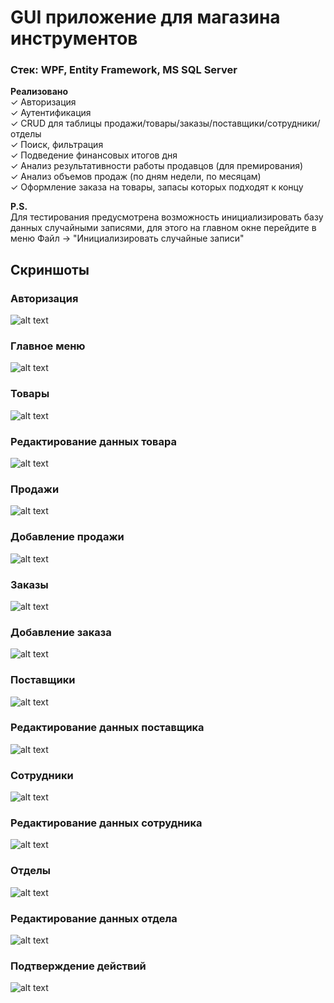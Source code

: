 # GUI приложение для магазина инструментов
### Стек: WPF, Entity Framework, MS SQL Server

**Реализовано**    
✓ Авторизация    
✓ Аутентификация    
✓ CRUD для таблицы продажи/товары/заказы/поставщики/сотрудники/отделы  
✓ Поиск, фильтрация    
✓ Подведение финансовых итогов дня    
✓ Анализ результативности работы продавцов (для премирования)    
✓ Анализ объемов продаж (по дням недели, по месяцам)    
✓ Оформление заказа на товары, запасы которых подходят к концу

**P.S.**     
Для тестирования предусмотрена возможность инициализировать базу данных случайными записями, для этого на главном окне перейдите в меню Файл -> "Инициализировать случайные записи"

## Скриншоты

### Авторизация
![alt text](https://github.com/dakhabirov/ToolsWorld/blob/master/Resourses/Screenshots/AuthorizationWindow.PNG "Авторизация")

### Главное меню
![alt text](https://github.com/dakhabirov/ToolsWorld/blob/master/Resourses/Screenshots/MainWindow.PNG "Главное меню")

### Товары
![alt text](https://github.com/dakhabirov/ToolsWorld/blob/master/Resourses/Screenshots/ProductsWindow.PNG "Товары")

### Редактирование данных товара
![alt text](https://github.com/dakhabirov/ToolsWorld/blob/master/Resourses/Screenshots/ProductWindow.PNG "Редактирование данных товара")

### Продажи
![alt text](https://github.com/dakhabirov/ToolsWorld/blob/master/Resourses/Screenshots/SalesWindow.PNG "Продажи")

### Добавление продажи
![alt text](https://github.com/dakhabirov/ToolsWorld/blob/master/Resourses/Screenshots/SaleWindow.PNG "Добавление продажи")

### Заказы
![alt text](https://github.com/dakhabirov/ToolsWorld/blob/master/Resourses/Screenshots/OrdersWindow.PNG "Заказы")

### Добавление заказа
![alt text](https://github.com/dakhabirov/ToolsWorld/blob/master/Resourses/Screenshots/OrderWindow.PNG "Добавление заказа")

### Поставщики
![alt text](https://github.com/dakhabirov/ToolsWorld/blob/master/Resourses/Screenshots/SuppliersWindow.PNG "Поставщики")

### Редактирование данных поставщика
![alt text](https://github.com/dakhabirov/ToolsWorld/blob/master/Resourses/Screenshots/SupplierWindow.PNG "Редактирование данных поставщика")

### Сотрудники
![alt text](https://github.com/dakhabirov/ToolsWorld/blob/master/Resourses/Screenshots/WorkersWindow.PNG "Сотрудники")

### Редактирование данных сотрудника
![alt text](https://github.com/dakhabirov/ToolsWorld/blob/master/Resourses/Screenshots/WorkerWindow.PNG "Редактирование данных сотрудника")

### Отделы
![alt text](https://github.com/dakhabirov/ToolsWorld/blob/master/Resourses/Screenshots/DepartamentsWindow.PNG "Отделы")

### Редактирование данных отдела
![alt text](https://github.com/dakhabirov/ToolsWorld/blob/master/Resourses/Screenshots/DepartamentsWindow.PNG "Редактирование данных отдела")

### Подтверждение действий
![alt text](https://github.com/dakhabirov/ToolsWorld/blob/master/Resourses/Screenshots/SaleWindow_Accept.PNG "Подтверждение действий")
